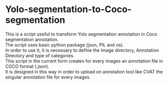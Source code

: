 # Yolo-segmentation-to-Coco-segmentation
This is a script useful to transform Yolo segmentation annotation in Coco segmentation annotation.\
The script uses basic python package (json, PIL and os).\
In order to use it, it is necessary to define the Image directory, Annotation Directory and type of categories.\
This script in the current form creates for every images an annotation file in COCO format (.json).\
It is designed in this way in order to upload on annotation tool like CVAT the singular annotation file for every images.
